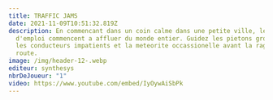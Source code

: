```yaml
---
title: TRAFFIC JAMS
date: 2021-11-09T10:51:32.819Z
description: En commencant dans un coin calme dans une petite ville, les offres
  d'emploi commencent a affluer du monde entier. Guidez les pietons grossiers,
  les conducteurs impatients et la meteorite occassionelle avant la rage sur la
  route.
image: /img/header-12-.webp
editeur: synthesys
nbrDeJoueur: "1"
video: https://www.youtube.com/embed/IyOywAiSbPk
---
```

